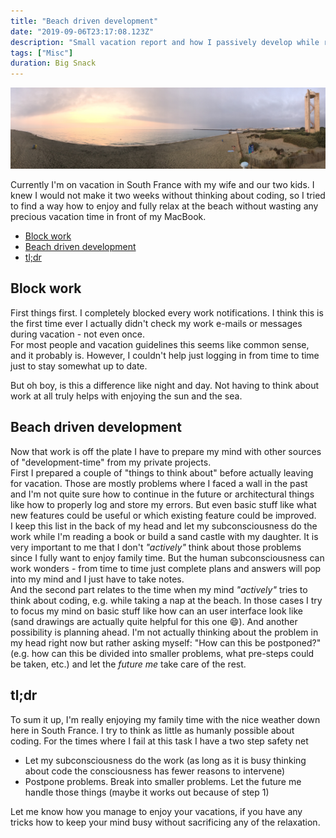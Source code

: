 ```yaml
---
title: "Beach driven development"
date: "2019-09-06T23:17:08.123Z"
description: "Small vacation report and how I passively develop while relaxing on the beach"
tags: ["Misc"]
duration: Big Snack
---
```


![Beach](./beach.jpg)

Currently I'm on vacation in South France with my wife and our two kids. I knew I would not make it two weeks without 
thinking about coding, so I tried to find a way how to enjoy and fully relax at the beach without wasting any precious 
vacation time in front of my MacBook.

- [Block work](#block-work)
- [Beach driven development](#beach-driven-development)
- [tl;dr](#tldr)

## Block work
First things first. I completely blocked every work notifications. I think this is the first time ever I actually 
didn't check my work e-mails or messages during vacation - not even once.  
For most people and vacation guidelines this seems like common sense, and it probably is. However, I couldn't help just 
logging in from time to time just to stay somewhat up to date.

But oh boy, is this a difference like night and day. Not having to think about work at all truly helps with enjoying the 
sun and the sea.

## Beach driven development
Now that work is off the plate I have to prepare my mind with other sources of "development-time" from my private projects.   
First I prepared a couple of "things to think about" before actually leaving for vacation. Those are mostly problems where I 
faced a wall in the past and I'm not quite sure how to continue in the future or architectural things like how to properly 
log and store my errors. But even basic stuff like what new features could be useful or which existing feature could be 
improved.  
I keep this list in the back of my head and let my subconsciousness do the work while I'm reading a book or build a sand 
castle with my daughter. It is very important to me that I don't *"actively"* think about those problems since I fully want 
to enjoy family time. But the human subconsciousness can work wonders - from time to time just complete plans and answers 
will pop into my mind and I just have to take notes.  
And the second part relates to the time when my mind *"actively"* tries to think about coding, e.g. while taking a nap at the 
beach. In those cases I try to focus my mind on basic stuff like how can an user interface look like (sand drawings are 
actually quite helpful for this one 😄). And another possibility is planning ahead. I'm not actually thinking about 
the problem in my head right now but rather asking myself: "How can this be postponed?" (e.g. how can this be divided into smaller 
problems, what pre-steps could be taken, etc.) and let the *future me* take care of the rest.

## tl;dr
To sum it up, I'm really enjoying my family time with the nice weather down here in South France. I try to think as little as 
humanly possible about coding. For the times where I fail at this task I have a two step safety net
* Let my subconsciousness do the work (as long as it is busy thinking about code the consciousness has fewer reasons 
to intervene)
* Postpone problems. Break into smaller problems. Let the future me handle those things (maybe it works  out because of step 1)

Let me know how you manage to enjoy your vacations, if you have any tricks how to keep your mind busy without sacrificing 
any of the relaxation.
